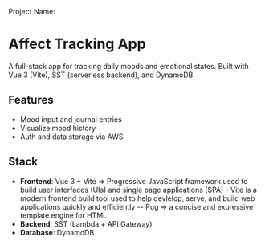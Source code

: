 Project Name:

# Affect Tracking App

A full-stack app for tracking daily moods and emotional states.
Built with Vue 3 (Vite), SST (serverless backend), and DynamoDB

## Features
- Mood input and journal entries
- Visualize mood history
- Auth and data storage via AWS

## Stack
- **Frontend**: Vue 3 + Vite => Progressive JavaScript framework used to build user interfaces (UIs) and single page applications (SPA) - Vite is a modern frontend build tool used to help devlelop, serve, and build web applications quickly and efficiently -- Pug => a concise and expressive template engine for HTML
- **Backend**: SST (Lambda + API Gateway)
- **Database**: DynamoDB